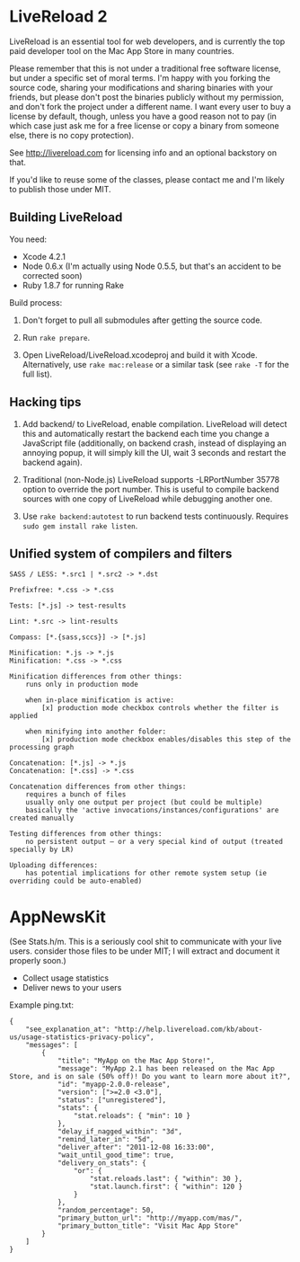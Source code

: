 LiveReload 2
============

LiveReload is an essential tool for web developers, and is currently the top paid developer tool on the Mac App Store in many countries.

Please remember that this is not under a traditional free software license, but under a specific set of moral terms. I'm happy with you forking the source code, sharing your modifications and sharing binaries with your friends, but please don't post the binaries publicly without my permission, and don't fork the project under a different name. I want every user to buy a license by default, though, unless you have a good reason not to pay (in which case just ask me for a free license or copy a binary from someone else, there is no copy protection).

See http://livereload.com for licensing info and an optional backstory on that.

If you'd like to reuse some of the classes, please contact me and I'm likely to publish those under MIT.


Building LiveReload
-------------------

You need:

* Xcode 4.2.1
* Node 0.6.x (I'm actually using Node 0.5.5, but that's an accident to be corrected soon)
* Ruby 1.8.7 for running Rake

Build process:

1. Don't forget to pull all submodules after getting the source code.

2. Run `rake prepare`.

3. Open LiveReload/LiveReload.xcodeproj and build it with Xcode. Alternatively, use `rake mac:release` or a similar task (see `rake -T` for the full list).


Hacking tips
------------

1. Add backend/ to LiveReload, enable compilation. LiveReload will detect this and automatically restart the backend each time you change a JavaScript file (additionally, on backend crash, instead of displaying an annoying popup, it will simply kill the UI, wait 3 seconds and restart the backend again).

2. Traditional (non-Node.js) LiveReload supports -LRPortNumber 35778 option to override the port number. This is useful to compile backend sources with one copy of LiveReload while debugging another one.

3. Use `rake backend:autotest` to run backend tests continuously. Requires `sudo gem install rake listen`.


Unified system of compilers and filters
---------------------------------------

    SASS / LESS: *.src1 | *.src2 -> *.dst

    Prefixfree: *.css -> *.css

    Tests: [*.js] -> test-results

    Lint: *.src -> lint-results

    Compass: [*.{sass,sccs}] -> [*.js]

    Minification: *.js -> *.js
    Minification: *.css -> *.css

    Minification differences from other things:
        runs only in production mode

        when in-place minification is active:
            [x] production mode checkbox controls whether the filter is applied

        when minifying into another folder:
            [x] production mode checkbox enables/disables this step of the processing graph

    Concatenation: [*.js] -> *.js
    Concatenation: [*.css] -> *.css

    Concatenation differences from other things:
        requires a bunch of files
        usually only one output per project (but could be multiple)
        basically the 'active invocations/instances/configurations' are created manually

    Testing differences from other things:
        no persistent output — or a very special kind of output (treated specially by LR)

    Uploading differences:
        has potential implications for other remote system setup (ie overriding could be auto-enabled)


AppNewsKit
==========

(See Stats.h/m. This is a seriously cool shit to communicate with your live users. consider those files to be under MIT; I will extract and document it properly soon.)

* Collect usage statistics
* Deliver news to your users

Example ping.txt:

    {
        "see_explanation_at": "http://help.livereload.com/kb/about-us/usage-statistics-privacy-policy",
        "messages": [
            {
                "title": "MyApp on the Mac App Store!",
                "message": "MyApp 2.1 has been released on the Mac App Store, and is on sale (50% off)! Do you want to learn more about it?",
                "id": "myapp-2.0.0-release",
                "version": [">=2.0 <3.0"],
                "status": ["unregistered"],
                "stats": {
                    "stat.reloads": { "min": 10 }
                },
                "delay_if_nagged_within": "3d",
                "remind_later_in": "5d",
                "deliver_after": "2011-12-08 16:33:00",
                "wait_until_good_time": true,
                "delivery_on_stats": {
                    "or": {
                        "stat.reloads.last": { "within": 30 },
                        "stat.launch.first": { "within": 120 }
                    }
                },
                "random_percentage": 50,
                "primary_button_url": "http://myapp.com/mas/",
                "primary_button_title": "Visit Mac App Store"
            }
        ]
    }
